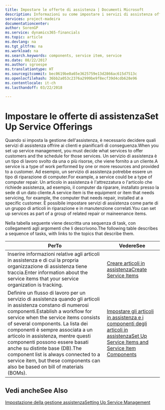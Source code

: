 ```yaml
---
title: Impostare le offerte di assistenza | Documenti Microsoft
description: Informazioni su come impostare i servizi di assistenza offerti ai clienti.
services: project-madeira
documentationcenter: 
author: SorenGP
ms.service: dynamics365-financials
ms.topic: article
ms.devlang: na
ms.tgt_pltfrm: na
ms.workload: na
ms.search.keywords: components, service item, service
ms.date: 08/22/2017
ms.author: sgroespe
ms.translationtype: HT
ms.sourcegitcommit: bec0619be0a65e3625759e13d2866ac615d7513c
ms.openlocfilehash: 36bb2a053c2376a2999be9f8ecf39d4cdb628e96
ms.contentlocale: it-ch
ms.lasthandoff: 03/22/2018

---
```


# <a name="set-up-service-offerings"></a><span data-ttu-id="9ff6d-103">Impostare le offerte di assistenza</span><span class="sxs-lookup"><span data-stu-id="9ff6d-103">Set Up Service Offerings</span></span>
<span data-ttu-id="9ff6d-104">Quando si imposta la gestione dell'assistenza, è necessario decidere quali servizi di assistenza offrire ai clienti e pianificarli di conseguenza.</span><span class="sxs-lookup"><span data-stu-id="9ff6d-104">When you set up service management, you must decide what services to offer customers and the schedule for those services.</span></span> <span data-ttu-id="9ff6d-105">Un servizio di assistenza è un tipo di lavoro svolto da una o più risorse, che viene fornito a un cliente.</span><span class="sxs-lookup"><span data-stu-id="9ff6d-105">A service is a type of work performed by one or more resources and provided to a customer.</span></span> <span data-ttu-id="9ff6d-106">Ad esempio, un servizio di assistenza potrebbe essere un tipo di riparazione di computer.</span><span class="sxs-lookup"><span data-stu-id="9ff6d-106">For example, a service could be a type of computer repair.</span></span> <span data-ttu-id="9ff6d-107">Un articolo in assistenza è l'attrezzatura o l'articolo che richiede assistenza, ad esempio, il computer da riparare, installato presso la sede di un dato cliente.</span><span class="sxs-lookup"><span data-stu-id="9ff6d-107">A service item is the equipment or item that needs servicing, for example, the computer that needs repair, installed at a specific customer.</span></span> <span data-ttu-id="9ff6d-108">È possibile impostare servizi di assistenza come parte di un gruppo di articoli in riparazione e in manutenzione correlati.</span><span class="sxs-lookup"><span data-stu-id="9ff6d-108">You can set up services as part of a group of related repair or maineenance items.</span></span>  
  
<span data-ttu-id="9ff6d-109">Nella tabella seguente viene descritta una sequenza di task, con collegamenti agli argomenti che li descrivono.</span><span class="sxs-lookup"><span data-stu-id="9ff6d-109">The following table describes a sequence of tasks, with links to the topics that describe them.</span></span>  
  
|<span data-ttu-id="9ff6d-110">**Per**</span><span class="sxs-lookup"><span data-stu-id="9ff6d-110">**To**</span></span>|<span data-ttu-id="9ff6d-111">**Vedere**</span><span class="sxs-lookup"><span data-stu-id="9ff6d-111">**See**</span></span>|  
|------------|-------------|  
|<span data-ttu-id="9ff6d-112">Inserire informazioni relative agli articoli in assistenza e di cui la propria organizzazione di assistenza tiene traccia.</span><span class="sxs-lookup"><span data-stu-id="9ff6d-112">Enter information about the service items that your service organization is tracking.</span></span>|[<span data-ttu-id="9ff6d-113">Creare articoli in assistenza</span><span class="sxs-lookup"><span data-stu-id="9ff6d-113">Create Service Items</span></span>](service-how-to-create-service-items.md)|  
|<span data-ttu-id="9ff6d-114">Definire un flusso di lavoro per un servizio di assistenza quando gli articoli in assistenza constano di numerosi componenti.</span><span class="sxs-lookup"><span data-stu-id="9ff6d-114">Establish a workflow for service when the service items consists of several components.</span></span> <span data-ttu-id="9ff6d-115">La lista dei componenti è sempre associata a un articolo in assistenza, mentre questi componenti possono essere basati anche su distinte base (DB).</span><span class="sxs-lookup"><span data-stu-id="9ff6d-115">The component list is always connected to a service item, but these components can also be based on bill of materials (BOMs).</span></span>|[<span data-ttu-id="9ff6d-116">Impostare gli articoli in assistenza e i componenti degli articoli in assistenza</span><span class="sxs-lookup"><span data-stu-id="9ff6d-116">Set Up Service Items and Service Item Components</span></span>](service-how-setup-service-items.md)|  
  
## <a name="see-also"></a><span data-ttu-id="9ff6d-117">Vedi anche</span><span class="sxs-lookup"><span data-stu-id="9ff6d-117">See Also</span></span>  
[<span data-ttu-id="9ff6d-118">Impostazione della gestione assistenza</span><span class="sxs-lookup"><span data-stu-id="9ff6d-118">Setting Up Service Management</span></span>](service-setup-service.md)   
